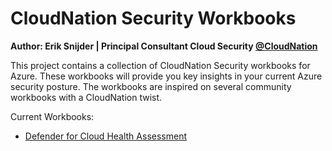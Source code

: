 # CloudNation Security Workbooks

**Author: Erik Snijder | Principal Consultant Cloud Security [@CloudNation](https://www.cloudnation.nl/en/services/cloud-security)**

This project contains a collection of CloudNation Security workbooks for Azure. These workbooks will provide you key insights in your current Azure security posture.
The workbooks are inspired on several community workbooks with a CloudNation twist.

Current Workbooks:

- [Defender for Cloud Health Assessment](https://github.com/CloudNationHQ/Security-Workbooks/blob/main/DfC%20Health%20Assessment/ReadMe.md)